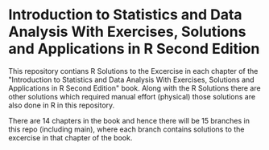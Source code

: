 # Introduction to Statistics and Data Analysis With Exercises, Solutions and Applications in R Second Edition

This repository contians R Solutions to the Excercise in each chapter of the "Introduction to Statistics and Data Analysis With Exercises, Solutions and Applications in R Second Edition" book. Along with the R Solutions there are other solutions which required manual effort (physical) those solutions are also done in R in this repository.

There are 14 chapters in the book and hence there will be 15 branches in this repo (including main), where each branch contains solutions to the excercise in that chapter of the book.
